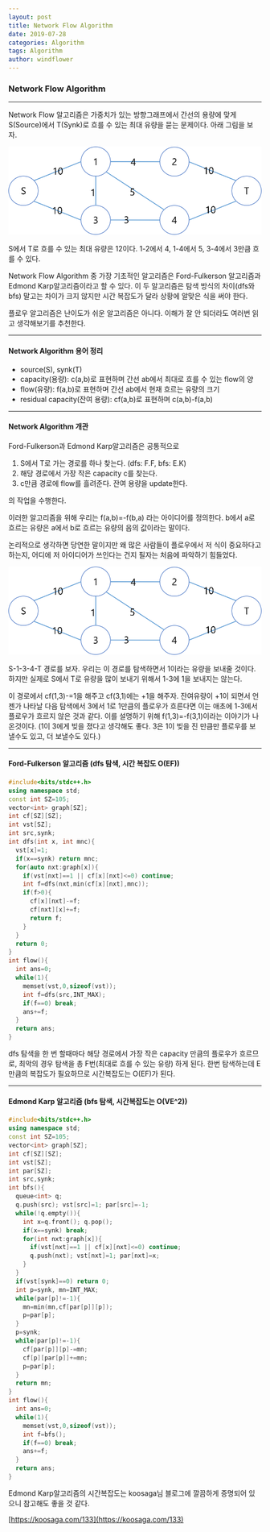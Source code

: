```yaml
---
layout: post
title: Network Flow Algorithm
date: 2019-07-28
categories: Algorithm
tags: Algorithm
author: windflower
---
```

### Network Flow Algorithm
---

Network Flow 알고리즘은 가중치가 있는 방향그래프에서 간선의 용량에 맞게 S(Source)에서 T(Synk)로 흐를 수 있는 최대 유량을 묻는 문제이다. 아래 그림을 보자.

![플로우 예시](/img/2019-07-28-flow-1.png)

S에서 T로 흐를 수 있는 최대 유량은 12이다. 1-2에서 4, 1-4에서 5, 3-4에서 3만큼 흐를 수 있다.

Network Flow Algorithm 중 가장 기초적인 알고리즘은 Ford-Fulkerson 알고리즘과 Edmond Karp알고리즘이라고 할 수 있다. 이 두 알고리즘은 탐색 방식의 차이(dfs와 bfs) 말고는 차이가 크지 않지만 시간 복잡도가 달라 상황에 알맞은 식을 써야 한다.

플로우 알고리즘은 난이도가 쉬운 알고리즘은 아니다. 이해가 잘 안 되더라도 여러번 읽고 생각해보기를 추천한다.

---

#### Network Algorithm 용어 정리

* source(S), synk(T)
* capacity(용량): c(a,b)로 표현하며 간선 ab에서 최대로 흐를 수 있는 flow의 양
* flow(유량): f(a,b)로 표현하며 간선 ab에서 현재 흐르는 유량의 크기
* residual capacity(잔여 용량): cf(a,b)로 표현하며 c(a,b)-f(a,b)

---

#### Network Algorithm 개관

Ford-Fulkerson과 Edmond Karp알고리즘은 공통적으로

1. S에서 T로 가는 경로를 하나 찾는다. (dfs: F.F, bfs: E.K)
2. 해당 경로에서 가장 작은 capacity c를 찾는다.
3. c만큼 경로에 flow를 흘려준다. 잔여 용량을 update한다.

의 작업을 수행한다.

이러한 알고리즘을 위해 우리는 f(a,b)=-f(b,a) 라는 아이디어를 정의한다. b에서 a로 흐르는 유량은 a에서 b로 흐르는 유량의 음의 값이라는 말이다.

논리적으로 생각하면 당연한 말이지만 왜 많은 사람들이 플로우에서 저 식이 중요하다고 하는지, 어디에 저 아이디어가 쓰인다는 건지 필자는 처음에 파악하기 힘들었다.

![플로우 예시2](/img/2019-07-28-flow-1.png)

S-1-3-4-T 경로를 보자. 우리는 이 경로를 탐색하면서 1이라는 유량을 보내줄 것이다. 하지만 실제로 S에서 T로 유량을 많이 보내기 위해서 1-3에 1을 보내지는 않는다.

이 경로에서 cf(1,3)-=1을 해주고 cf(3,1)에는 +1을 해주자. 잔여유량이 +1이 되면서 언젠가 나타날 다음 탐색에서 3에서 1로 1만큼의 플로우가 흐른다면 이는 애초에 1-3에서 플로우가 흐르지 않은 것과 같다. 이를 설명하기 위해 f(1,3)=-f(3,1)이라는 이야기가 나온것이다. (1이 3에게 빚을 졌다고 생각해도 좋다. 3은 1이 빚을 진 만큼만 플로우를 보낼수도 있고, 더 보낼수도 있다.)

---

#### Ford-Fulkerson 알고리즘 (dfs 탐색, 시간 복잡도 O(EF))

```cpp
#include<bits/stdc++.h>
using namespace std;
const int SZ=105;
vector<int> graph[SZ];
int cf[SZ][SZ];
int vst[SZ];
int src,synk;
int dfs(int x, int mnc){
  vst[x]=1;
  if(x==synk) return mnc;
  for(auto nxt:graph[x]){
    if(vst[nxt]==1 || cf[x][nxt]<=0) continue;
    int f=dfs(nxt,min(cf[x][nxt],mnc));
    if(f>0){
      cf[x][nxt]-=f;
      cf[nxt][x]+=f;
      return f;
    }
  }
  return 0;
}
int flow(){
  int ans=0;
  while(1){
    memset(vst,0,sizeof(vst));
    int f=dfs(src,INT_MAX);
    if(f==0) break;
    ans+=f;
  }
  return ans;
}
```
dfs 탐색을 한 번 할때마다 해당 경로에서 가장 작은 capacity 만큼의 플로우가 흐르므로, 최악의 경우 탐색을 총 F번(최대로 흐를 수 있는 유량) 하게 된다. 한번 탐색하는데 E만큼의 복잡도가 필요하므로 시간복잡도는 O(EF)가 된다.

---

#### Edmond Karp 알고리즘 (bfs 탐색, 시간복잡도는 O(VE^2))

```cpp
#include<bits/stdc++.h>
using namespace std;
const int SZ=105;
vector<int> graph[SZ];
int cf[SZ][SZ];
int vst[SZ];
int par[SZ];
int src,synk;
int bfs(){
  queue<int> q;
  q.push(src); vst[src]=1; par[src]=-1;
  while(!q.empty()){
    int x=q.front(); q.pop();
    if(x==synk) break;
    for(int nxt:graph[x]){
      if(vst[nxt]==1 || cf[x][nxt]<=0) continue;
      q.push(nxt); vst[nxt]=1; par[nxt]=x;
    }
  }
  if(vst[synk]==0) return 0;
  int p=synk, mn=INT_MAX;
  while(par[p]!=-1){
    mn=min(mn,cf[par[p]][p]);
    p=par[p];
  }
  p=synk;
  while(par[p]!=-1){
    cf[par[p]][p]-=mn;
    cf[p][par[p]]+=mn;
    p=par[p];
  }
  return mn;
}
int flow(){
  int ans=0;
  while(1){
    memset(vst,0,sizeof(vst));
    int f=bfs();
    if(f==0) break;
    ans+=f;
  }
  return ans;
}
```

Edmond Karp알고리즘의 시간복잡도는 koosaga님 블로그에 깔끔하게 증명되어 있으니 참고해도 좋을 것 같다.

[https://koosaga.com/133](https://koosaga.com/133)
